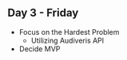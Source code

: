 ## Day 3 - Friday

* Focus on the Hardest Problem
  <ul>
  <li>Utilizing Audiveris API</li>
  </ul>
* Decide MVP

